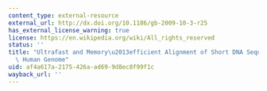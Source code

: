 ```yaml
---
content_type: external-resource
external_url: http://dx.doi.org/10.1186/gb-2009-10-3-r25
has_external_license_warning: true
license: https://en.wikipedia.org/wiki/All_rights_reserved
status: ''
title: "Ultrafast and Memory\u2013efficient Alignment of Short DNA Sequences to the\
  \ Human Genome"
uid: af4a617a-2175-426a-ad69-9d8ec8f99f1c
wayback_url: ''
---
```

